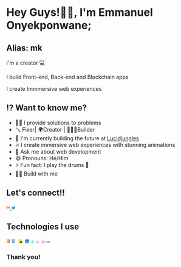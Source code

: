 <style>
img{
  width: 10px;
  
  }
</style>
# Hey Guys!👋🏾, I'm Emmanuel Onyekponwane;
## Alias: mk

I'm a creator 💻

I build Front-end, Back-end and Blockchain apps

I create Immmersive web experiences

## ⁉️ Want to know me?

- 👨‍💻 I provide solutions to problems
- 🪛 Fixer| 🌍Creator | 👷🏾‍♀️Builder
- 🔭 I'm currently building the future at [Lucidjungles](https://www.beta.lucidjungles.io)
- 🔥 I create immersive web experiences with stunning animations
- 💬 Ask me about web development
- 😄 Pronouns: He/Him
- ⚡ Fun fact: I play the drums 🥁 
- 🤙🏾 Build with me

## Let's connect!!

[<img src="./email.svg" width="50px" alt="email">
](mailto:emmanueldhaxoft@gmail.com)  [<img alt="twitter" src="./twitter.svg" width="50px">](https://twitter.com/mk_nuel)

## Technologies I use
<img src="./html.png" alt="html" width="40px"> <img src="./css-3.png" alt="css" width="40px">&nbsp; <img src="./js.svg" alt="javascript" width="40px">&nbsp; <img src="./ts.svg" alt="typescript" width="40px"> <img src="./react.svg" alt="react" width="40px"> <img src="./sass.svg" alt="sass/scss" width="40px"> <img src="./redux.svg" alt="redux" width="40px"> <img src="./node.svg" alt="node js" width="40px">
### Thank you!
